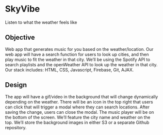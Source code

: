 # SkyVibe
Listen to what the weather feels like

<h2>Objective</h2>

Web app that generates music for you based on the weather/location. Our web app will have a search function for users to look up cities, and then play music to fit the weather in that city. We’ll be using the Spotify API to search playlists and the openWeather API to look up the weather in that city. Our stack includes: HTML, CSS, Javascript, Firebase, Git, AJAX.

<h2>Design</h2>
The app will have a gif/video in the background that will change dynamically depending on the weather. There will be an icon in the top right that users can click that will trigger a modal where they can search locations. After saving the change, users can close the modal. The music player will be on the bottom of the screen. We’ll feature the city name and weather on the top. We’ll store the background images in either S3 or a separate Github repository.
